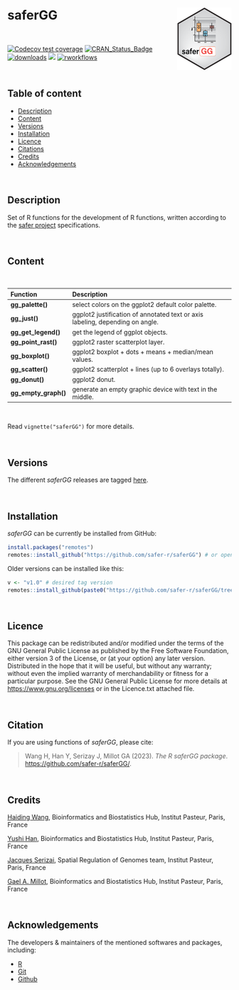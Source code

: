 
# saferGG <a href="">[<img src="man/figures/saferGG.png" align="right" height="140" />](https://safer-r.github.io/saferGG)</a>

<br />

<!-- badges: start -->

[![Codecov test coverage](https://codecov.io/github/safer-r/saferGG/coverage.svg?branch=master)](https://app.codecov.io/github/safer-r/saferGG?branch=master)
[![CRAN_Status_Badge](https://www.r-pkg.org/badges/version/saferGG)](https://cran.r-project.org/package=saferGG)
[![downloads](https://cranlogs.r-pkg.org/badges/saferGG)](https://www.rdocumentation.org/trends)
[![](https://img.shields.io/badge/license-GPL3.0-green.svg)](https://opensource.org/licenses/MITgpl-3-0)
[![rworkflows](https://github.com/safer-r/saferGG/actions/workflows/rworkflows.yml/badge.svg)](https://github.com/safer-r/saferGG/actions/workflows/rworkflows.yml)
<!-- badges: end -->

<br />

## Table of content

   - [Description](#description)
   - [Content](#content)
   - [Versions](#versions)
   - [Installation](#installation)
   - [Licence](#licence)
   - [Citations](#citations)
   - [Credits](#credits)
   - [Acknowledgements](#acknowledgements)

<br />


## Description

Set of R functions for the development of R functions, written according to the [safer project](https://github.com/safer-r) specifications.

<br />

## Content
<br />

| Function | Description |
| :--- | :--- |
| **gg_palette()** | select colors on the ggplot2 default color palette. |
| **gg_just()** | ggplot2 justification of annotated text or axis labeling, depending on angle. |
| **gg_get_legend()** | get the legend of ggplot objects. |
| **gg_point_rast()** | ggplot2 raster scatterplot layer. |
| **gg_boxplot()** | ggplot2 boxplot + dots + means + median/mean values. |
| **gg_scatter()** | ggplot2 scatterplot + lines (up to 6 overlays totally). |
| **gg_donut()** | ggplot2 donut. |
| **gg_empty_graph()** | generate an empty graphic device with text in the middle. |

<br />

Read `vignette("saferGG")` for more details.

<br />

## Versions

The different *saferGG* releases are tagged [here](https://github.com/safer-r/saferGG/tags).

<br />

## Installation

*saferGG* can be currently be installed from GitHub:

```r
install.packages("remotes")
remotes::install_github("https://github.com/safer-r/saferGG") # or open R as admin and remotes::install_github("https://github.com/safer-r/saferGG", lib = "C:/Program Files/R/R-4.3.1/library")
```

Older versions can be installed like this:

```r
v <- "v1.0" # desired tag version
remotes::install_github(paste0("https://github.com/safer-r/saferGG/tree/", v))
```

<br />

## Licence

This package can be redistributed and/or modified under the terms of the GNU General Public License as published by the Free Software Foundation, either version 3 of the License, or (at your option) any later version.
Distributed in the hope that it will be useful, but without any warranty; without even the implied warranty of merchandability or fitness for a particular purpose.
See the GNU General Public License for more details at https://www.gnu.org/licenses or in the Licence.txt attached file.

<br />

## Citation

If you are using functions of *saferGG*, please cite: 

> Wang H, Han Y, Serizay J, Millot GA (2023). _The R saferGG package_.
> <https://github.com/safer-r/saferGG/>.

<br />

## Credits

[Haiding Wang](https://github.com/Tintin2710), Bioinformatics and Biostatistics Hub, Institut Pasteur, Paris, France

[Yushi Han](https://github.com/yushiHn), Bioinformatics and Biostatistics Hub, Institut Pasteur, Paris, France

[Jacques Serizai](https://github.com/js2264), Spatial Regulation of Genomes team, Institut Pasteur, Paris, France

[Gael A. Millot](https://github.com/gael-millot), Bioinformatics and Biostatistics Hub, Institut Pasteur, Paris, France

<br />

## Acknowledgements

The developers & maintainers of the mentioned softwares and packages, including:

- [R](https://www.r-project.org/)
- [Git](https://git-scm.com/)
- [Github](https://github.com/)


